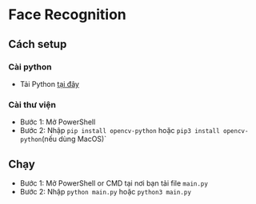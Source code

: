 # Face Recognition
## Cách setup
### Cài python
- Tải Python [tại đây](https://www.python.org/downloads/) 

### Cài thư viện
- Bước 1: Mở PowerShell
- Bước 2: Nhập `pip install opencv-python` hoặc `pip3 install opencv-python`(nếu dùng MacOS)`

## Chạy
- Bước 1: Mở PowerShell or CMD tại nơi bạn tải file `main.py`
- Bước 2: Nhập `python main.py` hoặc `python3 main.py`
